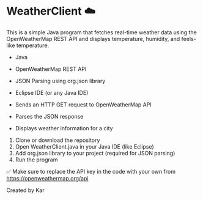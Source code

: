 # WeatherClient ☁️

This is a simple Java program that fetches real-time weather data using the OpenWeatherMap REST API and displays temperature, humidity, and feels-like temperature.


- Java
- OpenWeatherMap REST API
- JSON Parsing using org.json library
- Eclipse IDE (or any Java IDE)



- Sends an HTTP GET request to OpenWeatherMap API
- Parses the JSON response
- Displays weather information for a city



1. Clone or download the repository
2. Open WeatherClient.java in your Java IDE (like Eclipse)
3. Add org.json library to your project (required for JSON parsing)
4. Run the program

✅ Make sure to replace the API key in the code with your own from https://openweathermap.org/api


Created by Kar
